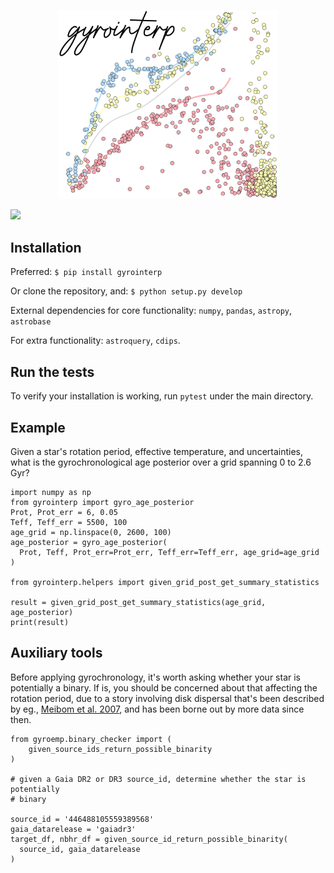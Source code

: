 <p align="center"><img src="docs/source/gyrointerp_logo.png" alt="gyrointerp" width="70%"/></p>

<img src="https://github.com/lgbouma/gyro-interp/workflows/Tests/badge.svg">

## Installation
Preferred:
`$ pip install gyrointerp`

Or clone the repository, and:
`$ python setup.py develop`

External dependencies for core functionality: `numpy`, `pandas`, `astropy`, `astrobase`

For extra functionality: `astroquery`, `cdips`.

## Run the tests
To verify your installation is working, run `pytest` under the main directory.

## Example

Given a star's rotation period, effective temperature, and uncertainties, what
is the gyrochronological age posterior over a grid spanning 0 to 2.6 Gyr?

```
import numpy as np
from gyrointerp import gyro_age_posterior
Prot, Prot_err = 6, 0.05
Teff, Teff_err = 5500, 100
age_grid = np.linspace(0, 2600, 100)
age_posterior = gyro_age_posterior(
  Prot, Teff, Prot_err=Prot_err, Teff_err=Teff_err, age_grid=age_grid
)

from gyrointerp.helpers import given_grid_post_get_summary_statistics

result = given_grid_post_get_summary_statistics(age_grid, age_posterior)
print(result)
```

## Auxiliary tools

Before applying gyrochronology, it's worth asking whether your star is
potentially a binary.  If is, you should be concerned about that affecting the
rotation period, due to a story involving disk dispersal that's been described
by eg., [Meibom et al. 2007](ui.adsabs.harvard.edu/abs/2007ApJ...665L.155M/),
and has been borne out by more data since then.

```
from gyroemp.binary_checker import (
    given_source_ids_return_possible_binarity
)

# given a Gaia DR2 or DR3 source_id, determine whether the star is potentially
# binary

source_id = '446488105559389568'
gaia_datarelease = 'gaiadr3'
target_df, nbhr_df = given_source_id_return_possible_binarity(
  source_id, gaia_datarelease
)
```
